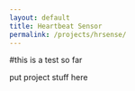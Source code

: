```yaml
---
layout: default
title: Heartbeat Sensor
permalink: /projects/hrsense/
---
```


#this is a test so far

put project stuff here
